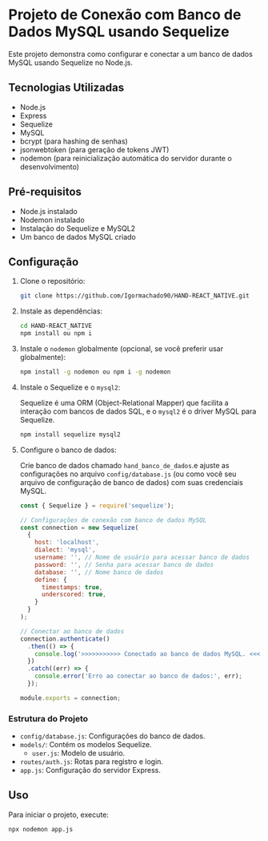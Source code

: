 # Projeto de Conexão com Banco de Dados MySQL usando Sequelize

Este projeto demonstra como configurar e conectar a um banco de dados MySQL usando Sequelize no Node.js.

## Tecnologias Utilizadas

- Node.js
- Express
- Sequelize
- MySQL
- bcrypt (para hashing de senhas)
- jsonwebtoken (para geração de tokens JWT)
- nodemon (para reinicialização automática do servidor durante o desenvolvimento)

## Pré-requisitos

- Node.js instalado
- Nodemon instalado
- Instalação do Sequelize e MySQL2
- Um banco de dados MySQL criado

## Configuração

1. Clone o repositório:
    ```sh
    git clone https://github.com/Igormachado90/HAND-REACT_NATIVE.git
    ```

2. Instale as dependências:
    ```sh
    cd HAND-REACT_NATIVE
    npm install ou npm i
    ```

3. Instale o `nodemon` globalmente (opcional, se você preferir usar globalmente):

    ```bash
    npm install -g nodemon ou npm i -g nodemon
    ```

4. Instale o Sequelize e o `mysql2`:

    Sequelize é uma ORM (Object-Relational Mapper) que facilita a interação com bancos de dados SQL, e o `mysql2` é o driver MySQL para Sequelize.

    ```bash
    npm install sequelize mysql2
    ```

5. Configure o banco de dados:

    Crie banco de dados chamado `hand_banco_de_dados`.e ajuste as configurações no arquivo `config/database.js` (ou como você seu arquivo de configuração de banco de dados) com suas credenciais MySQL.

    ```js
    const { Sequelize } = require('sequelize');

    // Configurações de conexão com banco de dados MySQL
    const connection = new Sequelize(
      {
        host: 'localhost',
        dialect: 'mysql',
        username: '', // Nome de usuário para acessar banco de dados
        password: '', // Senha para acessar banco de dados
        database: '', // Nome banco de dados
        define: {
          timestamps: true,
          underscored: true,
        }
      }
    );

    // Conectar ao banco de dados
    connection.authenticate()
      .then(() => {
        console.log('>>>>>>>>>>> Conectado ao banco de dados MySQL. <<<<<<<<<<<<<<');
      })
      .catch((err) => {
        console.error('Erro ao conectar ao banco de dados:', err);
      });

    module.exports = connection;
    ```

### Estrutura do Projeto

- `config/database.js`: Configurações do banco de dados.
- `models/`: Contém os modelos Sequelize.
  - `user.js`: Modelo de usuário.
- `routes/auth.js`: Rotas para registro e login.
- `app.js`: Configuração do servidor Express.

## Uso

Para iniciar o projeto, execute:

```sh
npx nodemon app.js
